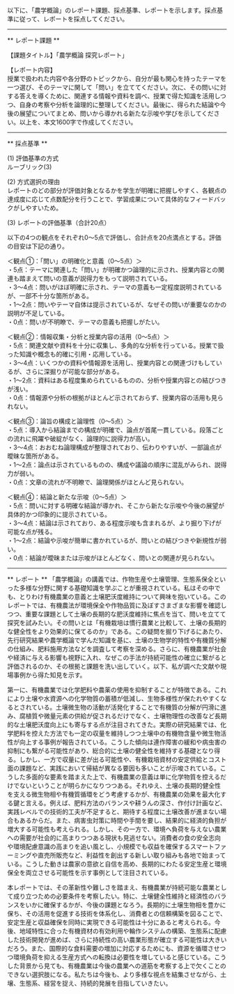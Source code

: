 以下に、「農学概論」のレポート課題、採点基準、レポートを示します。採点基準に従って、レポートを採点してください。

---------------------------------------
** レポート課題 **

【課題タイトル】「農学概論 探究レポート」

【レポート内容】  
授業で扱われた内容や各分野のトピックから、自分が最も関心を持ったテーマを一つ選び、そのテーマに関して「問い」を立ててください。次に、その問いに対する答えを導くために、関連する情報や資料を調べ、授業で得た知識を活用しつつ、自身の考察や分析を論理的に整理してください。最後に、得られた結論や今後の展望についてまとめ、問いから導かれる新たな示唆や学びを示してください。以上を、本文1600字で作成してください。

---------------------------------------
** 採点基準 **

(1) 評価基準の方式  
ルーブリック(3)

(2) 方式選択の理由  
レポートのどの部分が評価対象となるかを学生が明確に把握しやすく、各観点の達成度に応じて点数配分を行うことで、学習成果について具体的なフィードバックがしやすいため。

(3) レポートの評価基準（合計20点）  

以下の4つの観点をそれぞれ0～5点で評価し、合計点を20点満点とする。評価の目安は下記の通り。

＜観点①：「問い」の明確化と意義（0～5点）＞  
・5点：テーマに関連した「問い」が明確かつ論理的に示され、授業内容との関連も踏まえて問いの意義が説得力をもって説明されている。  
・3～4点：問いがほぼ明確に示され、テーマの意義も一定程度説明されているが、一部不十分な箇所がある。  
・1～2点：問いやテーマ自体は提示されているが、なぜその問いが重要なのかの説明が不足している。  
・0点：問いが不明瞭で、テーマの意義も把握しがたい。  

＜観点②：情報収集・分析と授業内容の活用（0～5点）＞  
・5点：関連文献や資料を十分に収集し、多角的な分析を行っている。授業で扱った知識や概念も的確に引用・応用している。  
・3～4点：いくつかの資料や情報源を活用し、授業内容との関連づけもしているが、さらに深掘りが可能な部分がある。  
・1～2点：資料はある程度集められているものの、分析や授業内容との結びつきが浅い。  
・0点：情報源や分析の根拠がほとんど示されておらず、授業内容の活用も見られない。  

＜観点③：論旨の構成と論理性（0～5点）＞  
・5点：導入から結論までの構成が明確で、論点が首尾一貫している。段落ごとの流れに飛躍や破綻がなく、論理的に説得力が高い。  
・3～4点：おおむね論理構成が整理されており、伝わりやすいが、一部論点が曖昧な箇所がある。  
・1～2点：論点は示されているものの、構成や議論の順序に混乱がみられ、説得力が弱い。  
・0点：文章の流れが不明瞭で、論理関係がほとんど見られない。  

＜観点④：結論と新たな示唆（0～5点）＞  
・5点：問いに対する明確な結論が導かれ、そこから新たな示唆や今後の展望が具体的かつ印象的に提示されている。  
・3～4点：結論は示されており、ある程度示唆も含まれるが、より掘り下げが可能な点が残る。  
・1～2点：結論や示唆が簡単に書かれているが、問いとの結びつきや新規性が弱い。  
・0点：結論が曖昧または示唆がほとんどなく、問いとの関連が見られない。  

---------------------------------------
** レポート **
「農学概論」の講義では、作物生産や土壌管理、生態系保全といった多様な分野に関する基礎知識を学ぶことが重視されている。私はその中でも、とりわけ有機農業の意義と土壌肥沃度維持について興味を抱いている。このレポートでは、有機農法が環境保全や作物品質に及ぼすさまざまな影響を確認しつつ、重要な課題として土壌の長期的な肥沃度維持に焦点を当て、問いを立てて探究を試みたい。その問いとは「有機栽培は慣行農業と比較して、土壌の長期的な健全性をより効果的に保てるのか」である。この疑問を掘り下げるにあたり、先行研究結果や農学概論で学んだ知識を基に、土壌の生物学的特性や有機質分解の仕組み、肥料施用方法などを調査して考察を深める。さらに、有機農業が社会や経済に与える影響も視野に入れ、なぜこの手法が持続可能性の確立に繋がると評価されるのか、その根拠と課題を洗い出していく。以下、私が調べた文献や現場事例から得た知見を示す。

第一に、有機農業では化学肥料や農薬の使用を抑制することが特徴である。これにより土壌や水資源への化学物質の蓄積が低減し、生物多様性が保たれやすくなるとされている。土壌微生物の活動が活発化することで有機質の分解が円滑に進み、腐植質や微量元素の供給が促されるだけでなく、土壌物理性の改善など長期的な土壌肥沃度向上にも寄与する点が注目されてきた。実際の研究結果では、化学肥料を控えた方法でも一定の収量を維持しつつ土壌中の有機物含量や微生物活性が向上する事例が報告されている。こうした傾向は連作障害の緩和や病虫害の抑制にも繋がる可能性があり、総合的に土壌の健全性を維持する基礎となり得る。しかし、一方で収量に差が出る可能性や、有機栽培資材の安定供給とコスト面の課題など、実践において帰結が異なる要因も多いことが示唆されている。こうした多面的な要素を踏まえた上で、有機農業の意義は単に化学物質を控えるだけでないということが明らかになりつつある。それゆえ、土壌の長期的健全性を支える微生物相や有機質循環をどう考慮するかが、有機農業の効果を最大化する鍵と言える。例えば、肥料方法のバランスや耕うんの深さ、作付け計画など、実践レベルでの技術的工夫が不足すると、期待する程度に土壌改善が進まない場合もあるからだ。また、病害虫対策に時間や手間を要し、結果的に経済的負担が増大する可能性も考えられる。しかし、その一方で、環境へ負荷を与えない農業への需要が社会的に高まりつつある現状も見逃せない。消費者の食の安全志向や環境配慮意識の高まりを追い風とし、小規模でも収益を確保するスマートファーミングや直売所販売など、利益性を創出する新しい取り組みも各地で始まっている。こうした動きは農家の意欲と自信を高め、長期的にわたる安定生産と環境保全を両立させる可能性を示す事例として注目されている。

本レポートでは、その革新性や難しさを踏まえ、有機農業が持続可能な農業として成り立つための必要条件を考察したい。特に、土壌健全性維持と経済性のバランスをいかに確保するかが、今後の課題となろう。長期的に土壌生物相を豊かに保ち、その活用を促進する技術を体系化し、消費者との信頼構築を図ることで、安定生産と収益確保を同時に実現できる可能性は十分にあると考えられる。今後、地域特性に合った有機資材の有効利用や輪作システムの構築、生態系に配慮した技術開発が進めば、さらに持続性の高い農業形態が確立する可能性は大きいだろう。また、国際的な食料需要の増加に対応するためにも、資源を循環させつつ環境負荷を抑える生産方式への転換は必要性を増していると感じている。こうした背景から見ても、有機農業は今後の農業への道筋を考察する上で欠くことのできない選択肢になる。私たちは今後も、より多様な視点を結集させながら、土壌、生態系、経営を捉え、持続的発展を目指していきたい。

